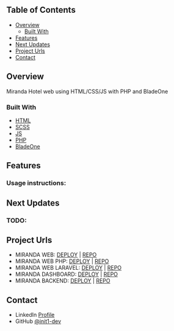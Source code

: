 ## Table of Contents

- [Overview](#overview)
    - [Built With](#built-with)
- [Features](#features)
- [Next Updates](#Next-updates)
- [Project Urls](#Project-urls)
- [Contact](#contact)

## Overview

Miranda Hotel web using HTML/CSS/JS with PHP and BladeOne

### Built With

- [HTML](https://www.w3schools.com/tags/tag_doctype.ASP)
- [SCSS](https://sass-lang.com/documentation/)
- [JS](https://developer.mozilla.org/es/docs/Web/JavaScript)
- [PHP](https://www.php.net/docs.php)
- [BladeOne](https://github.com/EFTEC/BladeOne)

## Features

### Usage instructions:

## Next Updates

### TODO:

## Project Urls

- MIRANDA WEB: [DEPLOY](http://hotel-miranda-web.s3-website.eu-west-3.amazonaws.com/) | [REPO](https://github.com/init1-dev/hotel-miranda-web)
- MIRANDA WEB PHP: [DEPLOY](https://miranda-php.in1t.dev/) | [REPO](https://github.com/init1-dev/hotel-miranda-PHP)
- MIRANDA WEB LARAVEL: [DEPLOY](https://miranda-laravel.in1t.dev/) | [REPO](https://github.com/init1-dev/miranda-laravel)
- MIRANDA DASHBOARD: [DEPLOY](http://hotel-miranda-dashboard-init.s3-website.eu-west-3.amazonaws.com/dashboard) | [REPO](https://github.com/init1-dev/hotel-miranda-dashboard)
- MIRANDA BACKEND: [DEPLOY](https://4oi46otzmb.execute-api.eu-west-3.amazonaws.com/dev/) | [REPO](https://github.com/init1-dev/typescript-node-express)

## Contact

- LinkedIn [Profile](https://www.linkedin.com/in/in1t-jorge-guillen/)
- GitHub [@init1-dev](https://github.com/init1-dev)